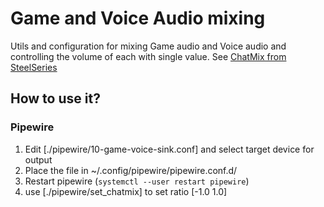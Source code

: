 # Game and Voice Audio mixing

Utils and configuration for mixing Game audio and Voice audio and controlling the volume of each with single value.
See [ChatMix from SteelSeries](https://support.steelseries.com/hc/en-us/articles/360051003931-What-is-ChatMix)

## How to use it?

### Pipewire

1. Edit [./pipewire/10-game-voice-sink.conf] and select target device for output
2. Place the file in ~/.config/pipewire/pipewire.conf.d/
3. Restart pipewire (`systemctl --user restart pipewire`)
4. use [./pipewire/set_chatmix] to set ratio [-1.0 1.0]
